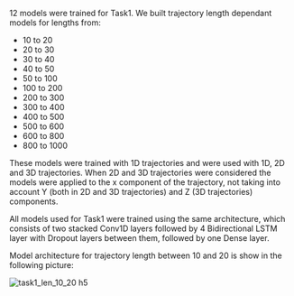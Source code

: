 12 models were trained for Task1. We built trajectory length dependant models for lengths from:
  - 10 to 20
  - 20 to 30
  - 30 to 40
  - 40 to 50
  - 50 to 100
  - 100 to 200
  - 200 to 300
  - 300 to 400
  - 400 to 500
  - 500 to 600
  - 600 to 800
  - 800 to 1000

These models were trained with 1D trajectories and were used with 1D, 2D and 3D trajectories. When 2D and 3D trajectories were considered the models were applied to the x component of the trajectory, not taking into account Y (both in 2D and 3D trajectories) and Z (3D trajectories) components.

All models used for Task1 were trained using the same architecture, which consists of two stacked Conv1D layers followed by 4 Bidirectional LSTM layer with Dropout layers between them, followed by one Dense layer.

Model architecture for trajectory length between 10 and 20 is show in the following picture:

![task1_len_10_20 h5](https://user-images.githubusercontent.com/29183729/112234898-d1760b00-8c3d-11eb-9514-b9606d7205f8.png)
